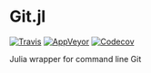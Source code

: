# Git.jl

[![Travis](https://travis-ci.org/JuliaPackaging/Git.jl.svg?branch=master)](https://travis-ci.org/JuliaPackaging/Git.jl)
[![AppVeyor](https://ci.appveyor.com/api/projects/status/qw0kq3e4d6hua3q2/branch/master?svg=true)](https://ci.appveyor.com/project/ararslan/git-jl/branch/master)
[![Codecov](https://codecov.io/gh/JuliaPackaging/Git.jl/branch/master/graph/badge.svg)](https://codecov.io/gh/JuliaPackaging/Git.jl)

Julia wrapper for command line Git

